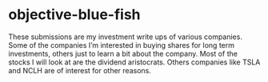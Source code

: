 # objective-blue-fish

These submissions are my investment write ups of various companies.  Some of the companies I’m interested in buying shares for long term investments, others just to learn a bit about the company.  Most of the stocks I will look at are the dividend aristocrats.  Others companies like TSLA and NCLH are of interest for other reasons.
